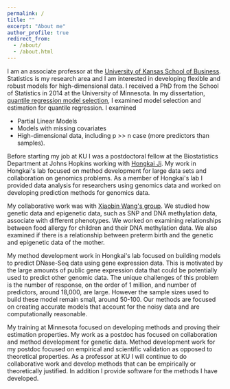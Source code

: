 ```yaml
---
permalink: /
title: ""
excerpt: "About me"
author_profile: true
redirect_from: 
  - /about/
  - /about.html
---
```


I am an associate professor at the <a href="https://business.ku.edu/">University of Kansas School of Business</a>. Statistics is my research area and I am interested in developing flexible and robust models for high-dimensional data. I received a PhD from the School of Statistics in 2014 at the University of Minnesota. In my dissertation, <a href="https://conservancy.umn.edu/handle/11299/163910">quantile regression model selection</a>, I examined model selection and estimation for quantile regression. I examined
* Partial Linear Models
* Models with missing covariates
* High-dimensional data, including p >> n case (more predictors than samples).  

Before starting my job at KU I was a postdoctoral fellow at the Biostatistics Department at Johns Hopkins working with <a href="https://jilab.org/">Hongkai Ji</a>. My work in Hongkai's lab focused on method development for large data sets and collaboration on genomics problems. As a member of Hongkai's lab I provided data analysis for researchers using genomics data and worked on developing prediction methods for genomics data. 

My collaborative work was with <a href="https://publichealth.jhu.edu/faculty/2518/xiaobin-wang">Xiaobin Wang's group</a>. We studied how genetic data and epigenetic data, such as SNP and  DNA methylation data, associate with different phenotypes. We worked on examining relationships between food allergy for children and their DNA methylation data. We also examined if there is a relationship between preterm birth and the genetic and epigenetic data of the mother. 

My method development work in Hongkai's lab focused on building models to predict DNase-Seq data using gene expression data. This is motivated by the large amounts of public gene expression data that could be potentially used to predict other genomic data. The unique challenges of this problem is the number of response, on the order of 1 million, and number of predictors, around 18,000, are large. However the sample sizes used to build these model remain small, around 50-100. Our methods are focused on creating accurate models that account for the noisy data and are computationally reasonable.     

My training at Minnesota focused on developing methods and proving their estimation properties. My work as a postdoc has focused on collaboration and method development for genetic data. Method development work for my postdoc focused on empirical and scientific validation as opposed to theoretical properties. As a professor at KU I will continue to do collaborative work and develop methods that can be empirically or theoretically justified. In addition I provide software for the methods I have developed. 
